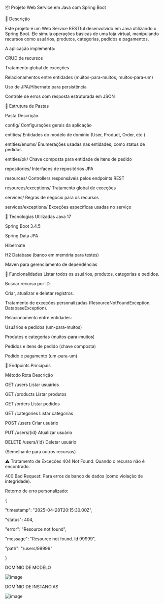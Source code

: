 📦 Projeto Web Service em Java com Spring Boot


📖 Descrição

Este projeto é um Web Service RESTful desenvolvido em Java utilizando o Spring Boot.
Ele simula operações básicas de uma loja virtual, manipulando recursos como usuários, produtos, categorias, pedidos e pagamentos.

A aplicação implementa:

CRUD de recursos

Tratamento global de exceções

Relacionamentos entre entidades (muitos-para-muitos, muitos-para-um)

Uso de JPA/Hibernate para persistência

Controle de erros com resposta estruturada em JSON


📁 Estrutura de Pastas

Pasta	Descrição

config/	  Configurações gerais da aplicação

entities/	  Entidades do modelo de domínio (User, Product, Order, etc.)

entities/enums/	  Enumerações usadas nas entidades, como status de pedidos

entities/pk/	  Chave composta para entidade de itens de pedido

repositories/	  Interfaces de repositórios JPA

resources/	  Controllers responsáveis pelos endpoints REST

resources/exceptions/	  Tratamento global de exceções

services/	  Regras de negócio para os recursos

services/exceptions/	  Exceções específicas usadas no serviço

🚀 Tecnologias Utilizadas
Java 17 

Spring Boot 3.4.5

Spring Data JPA

Hibernate

H2 Database (banco em memória para testes)

Maven para gerenciamento de dependências

🧠 Funcionalidades
Listar todos os usuários, produtos, categorias e pedidos.

Buscar recurso por ID.

Criar, atualizar e deletar registros.

Tratamento de exceções personalizadas (ResourceNotFoundException, DatabaseException).

Relacionamento entre entidades:

Usuários e pedidos (um-para-muitos)

Produtos e categorias (muitos-para-muitos)

Pedidos e itens de pedido (chave composta)

Pedido e pagamento (um-para-um)






🎯 Endpoints Principais

Método	Rota	Descrição

GET	/users	Listar usuários

GET	/products	Listar produtos

GET	/orders	Listar pedidos

GET	/categories	Listar categorias

POST	/users	Criar usuário

PUT	/users/{id}	Atualizar usuário

DELETE	/users/{id}	Deletar usuário

(Semelhante para outros recursos)	

⚠️ Tratamento de Exceções
404 Not Found: Quando o recurso não é encontrado.

400 Bad Request: Para erros de banco de dados (como violação de integridade).

Retorno de erro personalizado:

{

  "timestamp": "2025-04-28T20:15:30.00Z",
  
  "status": 404,
  
  "error": "Resource not found",
  
  "message": "Resource not found. Id 99999",
  
  "path": "/users/99999"
  
}

DOMÍNIO DE MODELO

![image](https://github.com/user-attachments/assets/d27c9a71-adb0-45fd-9e63-d80772885125)

DOMÍNIO DE INSTANCIAS

![image](https://github.com/user-attachments/assets/1795c055-d223-4c12-b3bb-21e66e2d0241)

